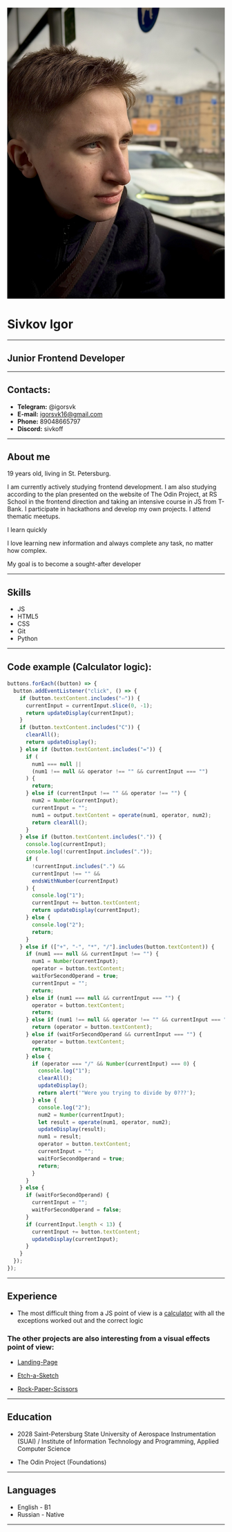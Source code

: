 ![photo](IMG_5117.jpg)

# Sivkov Igor

---

## Junior Frontend Developer

---

## Contacts:

- **Telegram:** @igorsvk
- **E-mail:** igorsvk16@gmail.com
- **Phone:** 89048665797
- **Discord:** sivkoff

---

## About me

19 years old, living in St. Petersburg.

I am currently actively studying frontend development.
I am also studying according to the plan presented on the website of The Odin Project, at RS School in the frontend direction and taking an intensive course in JS from T-Bank.
I participate in hackathons and develop my own projects.
I attend thematic meetups.

I learn quickly

I love learning new information and always complete any task, no matter how complex.

My goal is to become a sought-after developer

---

## Skills

- JS
- HTML5
- CSS
- Git
- Python

---

## Code example (Calculator logic):

```javascript
buttons.forEach((button) => {
  button.addEventListener("click", () => {
    if (button.textContent.includes("⇦")) {
      currentInput = currentInput.slice(0, -1);
      return updateDisplay(currentInput);
    }
    if (button.textContent.includes("C")) {
      clearAll();
      return updateDisplay();
    } else if (button.textContent.includes("=")) {
      if (
        num1 === null ||
        (num1 !== null && operator !== "" && currentInput === "")
      ) {
        return;
      } else if (currentInput !== "" && operator !== "") {
        num2 = Number(currentInput);
        currentInput = "";
        num1 = output.textContent = operate(num1, operator, num2);
        return clearAll();
      }
    } else if (button.textContent.includes(".")) {
      console.log(currentInput);
      console.log(!currentInput.includes("."));
      if (
        !currentInput.includes(".") &&
        currentInput !== "" &&
        endsWithNumber(currentInput)
      ) {
        console.log("1");
        currentInput += button.textContent;
        return updateDisplay(currentInput);
      } else {
        console.log("2");
        return;
      }
    } else if (["+", "-", "*", "/"].includes(button.textContent)) {
      if (num1 === null && currentInput !== "") {
        num1 = Number(currentInput);
        operator = button.textContent;
        waitForSecondOperand = true;
        currentInput = "";
        return;
      } else if (num1 === null && currentInput === "") {
        operator = button.textContent;
        return;
      } else if (num1 !== null && operator !== "" && currentInput === "") {
        return (operator = button.textContent);
      } else if (waitForSecondOperand && currentInput === "") {
        operator = button.textContent;
        return;
      } else {
        if (operator === "/" && Number(currentInput) === 0) {
          console.log("1");
          clearAll();
          updateDisplay();
          return alert('"Were you trying to divide by 0???');
        } else {
          console.log("2");
          num2 = Number(currentInput);
          let result = operate(num1, operator, num2);
          updateDisplay(result);
          num1 = result;
          operator = button.textContent;
          currentInput = "";
          waitForSecondOperand = true;
          return;
        }
      }
    } else {
      if (waitForSecondOperand) {
        currentInput = "";
        waitForSecondOperand = false;
      }
      if (currentInput.length < 13) {
        currentInput += button.textContent;
        updateDisplay(currentInput);
      }
    }
  });
});
```

---

## Experience

- The most difficult thing from a JS point of view is a [calculator](https://igorsvk16.github.io/Calculator) with all the exceptions worked out and the correct logic

### The other projects are also interesting from a visual effects point of view:

- [Landing-Page](https://igorsvk16.github.io/TOP-Project-Landing-Page/)

* [Etch-a-Sketch](https://igorsvk16.github.io/Project-Etch-a-Sketch-TOP/)

- [Rock-Paper-Scissors](https://igorsvk16.github.io/Project-Rock-Paper-Scissors/)

---

## Education

- 2028 Saint-Petersburg State University of Aerospace Instrumentation (SUAI) / Institute of Information Technology and Programming, Applied Computer Science

- The Odin Project (Foundations)

---

## Languages

- English - B1
- Russian - Native

---
